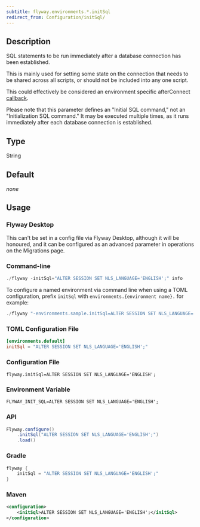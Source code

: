 ```yaml
---
subtitle: flyway.environments.*.initSql
redirect_from: Configuration/initSql/
---
```


## Description

SQL statements to be run immediately after a database connection has been established.

This is mainly used for setting some state on the connection that needs to be shared across all scripts, or should not be included into any one script.

This could effectively be considered an environment specific afterConnect [callback](<Callback Events>).

Please note that this parameter defines an "Initial SQL command," not an "Initialization SQL command." It may be executed multiple times, as it runs immediately after each database connection is established.

## Type

String

## Default

<i>none</i>

## Usage

### Flyway Desktop

This can't be set in a config file via Flyway Desktop, although it will be honoured, and it can be configured as an advanced parameter in operations on the Migrations page.

### Command-line

```powershell
./flyway -initSql="ALTER SESSION SET NLS_LANGUAGE='ENGLISH';" info
```

To configure a named environment via command line when using a TOML configuration, prefix `initSql` with
`environments.{environment name}.` for example:

```powershell
./flyway "-environments.sample.initSql=ALTER SESSION SET NLS_LANGUAGE='ENGLISH';" info
```

### TOML Configuration File

```toml
[environments.default]
initSql = "ALTER SESSION SET NLS_LANGUAGE='ENGLISH';"
```

### Configuration File

```properties
flyway.initSql=ALTER SESSION SET NLS_LANGUAGE='ENGLISH';
```

### Environment Variable

```properties
FLYWAY_INIT_SQL=ALTER SESSION SET NLS_LANGUAGE='ENGLISH';
```

### API

```java
Flyway.configure()
    .initSql("ALTER SESSION SET NLS_LANGUAGE='ENGLISH';")
    .load()
```

### Gradle

```groovy
flyway {
    initSql = "ALTER SESSION SET NLS_LANGUAGE='ENGLISH';"
}
```

### Maven

```xml
<configuration>
    <initSql>ALTER SESSION SET NLS_LANGUAGE='ENGLISH';</initSql>
</configuration>
```
